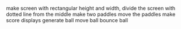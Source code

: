 make screen with rectangular height and width,
divide the screen with dotted line from the middle
make two paddles
move the paddles
make score displays
generate ball
move ball
bounce ball
